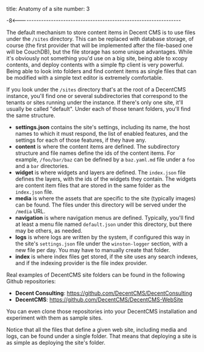 title: Anatomy of a site
number: 3

-8<------------------------------------------------------------------

The default mechanism to store content items in Decent CMS is to use
files under the `/sites` directory.
This can be replaced with database storage, of course (the first
provider that will be implemented after the file-based one will be
CouchDB), but the file storage has some unique advantages.
While it's obviously not something you'd use on a big site, being
able to xcopy contents, and deploy contents with a simple ftp client
is very powerful.
Being able to look into folders and find content items as single
files that can be modified with a simple text editor is extremely
comfortable.

If you look under the `/sites` directory that's at the root of a
DecentCMS instance, you'll find one or several subdirectories that
correspond to the tenants or sites running under the instance.
If there's only one site, it'll usually be called "default".
Under each of those tenant folders, you'll find the same structure.

* **settings.json** contains the site's settings, including its name,
  the host names to which it must respond, the list of enabled
  features, and the settings for each of those features,
  if they have any.
* **content** is where the content items are defined.
  The subdirectory structure and file names define the ids of the
  content items.
  For example, `/foo/bar/baz` can be defined by a `baz.yaml.md` file
  under a `foo` and a `bar` directories.
* **widget** is where widgets and layers are defined.
  The `index.json` file defines the layers, with the ids of the
  widgets they contain.
  The widgets are content item files that are stored in the same
  folder as the `index.json` file.
* **media** is where the assets that are specific to the site
  (typically images) can be found.
  The files under this directory will be served under the `/media`
  URL.
* **navigation** is where navigation menus are defined.
  Typically, you'll find at least a menu file named `default.json`
  under this directory, but there may be others, as needed.
* **logs** is where logs are written by the system, if configured
  this way in the site's `settings.json` file under the
  `winston-logger` section, with a new file per day.
  You may have to manually create that folder.
* **index** is where index files get stored, if the site uses any
  search indexes, and if the indexing provider is the file index
  provider.

Real examples of DecentCMS site folders can be found in the following
Github repositories:

* **Decent Consulting**:
  <https://github.com/DecentCMS/DecentConsulting>
* **DecentCMS**:
  <https://github.com/DecentCMS/DecentCMS-WebSite>

You can even clone those repositories into your DecentCMS
installation and experiment with them as sample sites.

Notice that all the files that define a given web site, including
media and logs, can be found under a single folder.
That means that deploying a site is as simple as deploying the site's
folder.